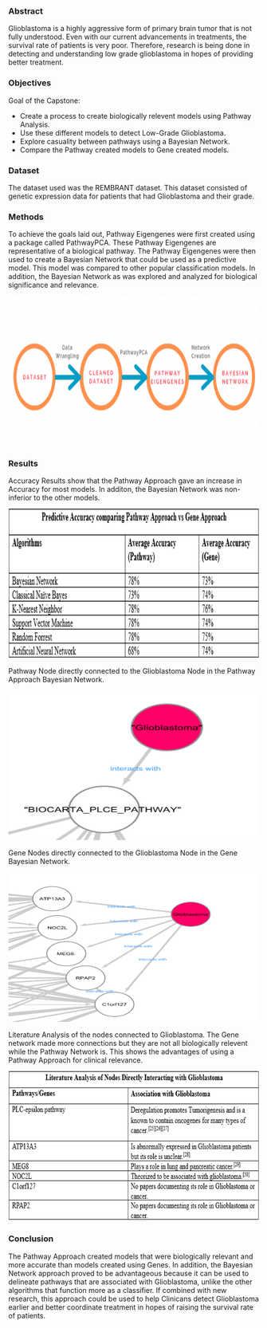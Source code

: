 ### Abstract

Glioblastoma is a highly aggressive form of primary brain tumor that is not fully understood. Even with our current advancements in treatments, the survival rate of patients is very poor. Therefore, research is being done in detecting and understanding low grade glioblastoma in hopes of providing better treatment. 

### Objectives

Goal of the Capstone:
* Create a process to create biologically relevent models using Pathway Analysis.
* Use these different models to detect Low-Grade Glioblastoma.
* Explore casuality between pathways using a Bayesian Network.
* Compare the Pathway created models to Gene created models.

### Dataset

The dataset used was the REMBRANT dataset. This dataset consisted of genetic expression data for patients that had Glioblastoma and their grade.

### Methods
To achieve the goals laid out, Pathway Eigengenes were first created using a package called PathwayPCA. These Pathway Eigengenes are representative of a biological pathway. The Pathway Eigengenes were then used to create a Bayesian Network that could be used as a predictive model. This model was compared to other popular classification models. In addition, the Bayesian Network as was explored and analyzed for biological significance and relevance.


<img src="Images/Method Overview.png" width="600" height="300" />

### Results
Accuracy Results show that the Pathway Approach gave an increase in Accuracy for most models. In additon, the Bayesian Network was non-inferior to the other models.

<img src="Images/Accuracy Results.PNG" width="600" height="300" />

Pathway Node directly connected to the Glioblastoma Node in the Pathway Approach Bayesian Network.

<img src="Images/Pathway network snippet.png" width="600" height="300" />

Gene Nodes directly connected to the Glioblastoma Node in the Gene Bayesian Network.

<img src="Images/Gene network snippet.png" width="600" height="300" />

Literature Analysis of the nodes connected to Glioblastoma. The Gene network made more connections but they are not all biologically relevent while the Pathway Network is. This shows the advantages of using a Pathway Approach for clinical relevance.

<img src="Images/Literature Analysis.PNG" width="600" height="300" />

### Conclusion

The Pathway Approach created models that were biologically relevant and more accurate than models created using Genes. In addition, the Bayesian Network approach proved to be advantageous because it can be used to delineate pathways that are associated with Glioblastoma, unlike the other algorithms that function more as a classifier. If combined with new research, this approach could be used to help Clinicans detect Glioblastoma earlier and better coordinate treatment in hopes of raising the survival rate of patients. 
